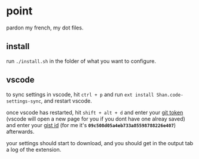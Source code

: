 # point
pardon my french, my dot files.

## install
run `./install.sh` in the folder of what you want to configure.

## vscode
to sync settings in vscode, hit `ctrl + p` and run `ext install Shan.code-settings-sync`, and restart vscode.

once vscode has restarted, hit `shift + alt + d` and enter your [git token](https://github.com/settings/tokens) (vscode will open a new page for you if you dont have one alreay saved) and enter your [gist id](https://gist.github.com/x4m3/09c508d05a4eb733a85598788226e407) (for me it's **`09c508d05a4eb733a85598788226e407`**) afterwards.

your settings should start to download, and you should get in the output tab a log of the extension.
